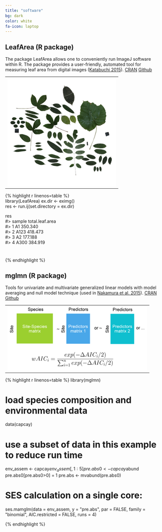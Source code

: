 ```yaml
---
title: "software"
bg: dark
color: white
fa-icon: laptop
---
```

## LeafArea (R package)
The package LeafArea allows one to conveniently run ImageJ software within R. The package provides a user-friendly, automated tool for measuring leaf area from digital images ([Katabuchi 2015](http://link.springer.com/article/10.1007/s11284-015-1307-x)). [CRAN](https://cran.r-project.org/web/packages/LeafArea/index.html) [Github](https://github.com/mattocci27/LeafArea)

<!-- put image here later -->
<center>
    <table class="table">
        <tr>
          <td class="cell">
            <img class="image" src="/img/test.001.png" style="width:350px">
          </td>
        </tr>
    </table>
</center>

{% highlight r linenos=table %}  
library(LeafArea)
ex.dir <- eximg()  
res <- run.ij(set.directory = ex.dir)  

res  
#>   sample  total.leaf.area  
#> 1     A1         350.340  
#> 2   A123         418.473  
#> 3     A2         177.188  
#> 4   A300         384.919  
#

{% endhighlight %}

## mglmn (R package)
Tools for univariate and multivariate generalized linear models with model averaging and null model technique (used in [Nakamura et al. 2015](http://onlinelibrary.wiley.com/doi/10.1111/jbi.12520/full)). [CRAN](https://cran.r-project.org/web/packages/mglmn/index.html) [Github](https://github.com/mattocci27/mglmn)

<center>
    <table class="table">
        <tr>
          <td class="cell">
            <img class="image" src="/img/mglmn_site.png" style="width:450px">
          </td>
        </tr>
    </table>
</center>

{% highlight r linenos=table %}
library(mglmn)

# load species composition and environmental data
data(capcay)

# use a subset of data in this example to reduce run time
env_assem <- capcay$env_assem[,1:5]
pre.abs0 <- capcay$abund
pre.abs0[pre.abs0>0] = 1
pre.abs <- mvabund(pre.abs0)

# SES calculation on a single core:
ses.mamglm(data = env_assem, y = "pre.abs", par = FALSE, family = "binomial", AIC.restricted = FALSE, runs = 4)

{% endhighlight %}
